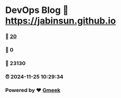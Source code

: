 # DevOps Blog :link: https://jabinsun.github.io 
### :page_facing_up: [20](https://jabinsun.github.io/tag.html) 
### :speech_balloon: 0 
### :hibiscus: 23130 
### :alarm_clock: 2024-11-25 10:29:34 
### Powered by :heart: [Gmeek](https://github.com/Meekdai/Gmeek)
